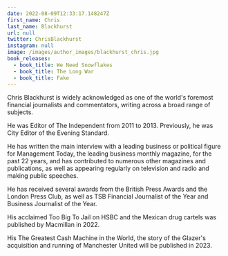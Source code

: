 ```yaml
---
date: 2022-08-09T12:33:17.148247Z
first_name: Chris
last_name: Blackhurst
url: null
twitter: ChrisBlackhurst
instagram: null
image: /images/author_images/blackhurst_chris.jpg
book_releases:
  - book_title: We Need Snowflakes
  - book_title: The Long War
  - book_title: Fake
---
```

Chris Blackhurst is widely acknowledged as one of the world's foremost financial journalists and commentators, writing across a broad range of subjects.

He was Editor of The Independent from 2011 to 2013. Previously, he was City Editor of the Evening Standard.

He has written the main interview with a leading business or political figure for Management Today, the leading business monthly magazine, for the past 22 years, and has contributed to numerous other magazines and publications, as well as appearing regularly on television and radio and making public speeches.

He has received several awards from the British Press Awards and the London Press Club, as well as TSB Financial Journalist of the Year and Business Journalist of the Year.

His acclaimed Too Big To Jail on HSBC and the Mexican drug cartels was published by Macmillan in 2022.



His The Greatest Cash Machine in the World, the story of the Glazer's acquisition and running of Manchester United will be published in 2023.